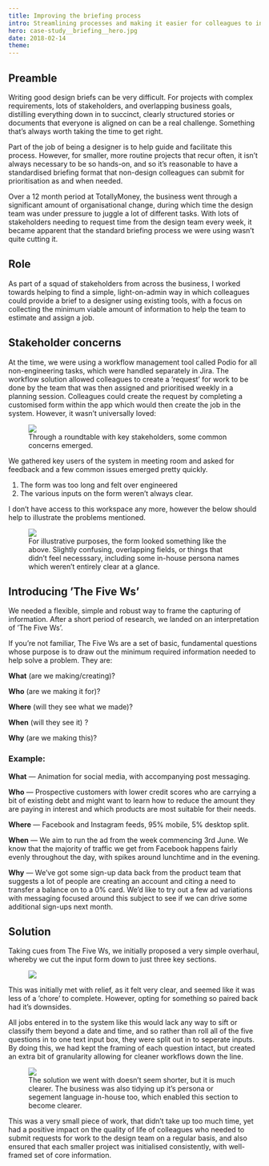 ```yaml
---
title: Improving the briefing process
intro: Streamlining processes and making it easier for colleagues to initialise design briefs.
hero: case-study__briefing__hero.jpg
date: 2018-02-14
theme: 
---
```



## Preamble

Writing good design briefs can be very difficult. For projects with complex requirements, lots of stakeholders, and overlapping business goals, distilling everything down in to succinct, clearly structured stories or documents that everyone is aligned on can be a real challenge. Something that&rsquo;s always worth taking the time to get right. 

Part of the job of being a designer is to help guide and facilitate this process. However, for smaller, more routine projects that recur often, it isn&rsquo;t always necessary to be so hands-on, and so it&rsquo;s reasonable to have a standardised briefing format that non-design colleagues can submit for prioritisation as and when needed. 

Over a 12 month period at TotallyMoney, the business went through a significant amount of organisational change, during which time the design team was under pressure to juggle a lot of different tasks. With lots of stakeholders needing to request time from the design team every week, it became apparent that the standard briefing process we were using wasn&rsquo;t quite cutting it. 

## Role

As part of a squad of stakeholders from across the business, I worked towards helping to find a simple, light-on-admin way in which colleagues could provide a brief to a designer using existing tools, with a focus on collecting the minimum viable amount of information to help the team to estimate and assign a job. 

## Stakeholder concerns

At the time, we were using a workflow management tool called Podio for all non-engineering tasks, which were handled separately in Jira. The workflow solution allowed colleagues to create a &rsquo;request&rsquo; for work to be done by the team that was then assigned and prioritised weekly in a planning session. Colleagues could create the request by completing a customised form within the app which would then create the job in the system. However, it wasn&rsquo;t universally loved:

<figure>
	<img src="/_assets/img/case-study__briefing__issues.jpg" />
	<figcaption>Through a roundtable with key stakeholders, some common concerns emerged.</figcaption>
</figure>

We gathered key users of the system in meeting room and asked for feedback and a few common issues emerged pretty quickly.

1. The form was too long and felt over engineered
2. The various inputs on the form weren&rsquo;t always clear.

I don&rsquo;t have access to this workspace any more, however the below should help to illustrate the problems mentioned.

<figure>
	<img src="/_assets/img/case-study__briefing__form-start.jpg" />
	<figcaption>For illustrative purposes, the form looked something like the above. Slightly confusing, overlapping fields, or things that didn&rsquo;t feel necesssary, including some in-house persona names which weren&rsquo;t entirely clear at a glance. </figcaption>
</figure>


## Introducing &rsquo;The Five Ws&rsquo;

We needed a flexible, simple and robust way to frame the capturing of information. After a short period of research, we landed on an interpretation of &rsquo;The Five Ws&rsquo;. 

If you&rsquo;re not familiar, The Five Ws are a set of basic, fundamental questions whose purpose is to draw out the minimum required information needed to help solve a problem. They are:

__What__ (are we making/creating)?

__Who__ (are we making it for)?

__Where__ (will they see what we made)?

__When__ (will they see it) ?

__Why__ (are we making this)?

### Example:

__What__ — Animation for social media, with accompanying post messaging.

__Who__ — Prospective customers with lower credit scores who are carrying a bit of existing debt and might want to learn how to reduce the amount they are paying in interest and which products are most suitable for their needs.

__Where__ — Facebook and Instagram feeds, 95% mobile, 5% desktop split.

__When__ — We aim to run the ad from the week commencing 3rd June. We know that the majority of traffic we get from Facebook happens fairly evenly throughout the day, with spikes around lunchtime and in the evening.

__Why__ — We&rsquo;ve got some sign-up data back from the product team that suggests a lot of people are creating an account and citing a need to transfer a balance on to a 0% card. We&rsquo;d like to try out a few ad variations with messaging focused around this subject to see if we can drive some additional sign-ups next month.

## Solution

Taking cues from The Five Ws, we initially proposed a very simple overhaul, whereby we cut the input form down to just three key sections.

<figure>
	<img src="/_assets/img/case-study__briefing__form-initial.jpg" />
	<figcaption></figcaption>
</figure>

This was initially met with relief, as it felt very clear, and seemed like it was less of a &rsquo;chore&rsquo; to complete. However, opting for something so paired back had it&rsquo;s downsides. 

All jobs entered in to the system like this would lack any way to sift or classify them beyond a date and time, and so rather than roll all of the five questions in to one text input box, they were split out in to seperate inputs. By doing this, we had kept the framing of each question intact, but created an extra bit of granularity allowing for cleaner workflows down the line.

<figure>
	<img src="/_assets/img/case-study__briefing__form-final.jpg" />
	<figcaption>The solution we went with doesn&rsquo;t seem shorter, but it is much clearer. The business was also tidying up it&rsquo;s persona or segement language in-house too, which enabled this section to become clearer.</figcaption>
</figure>

This was a very small piece of work, that didn&rsquo;t take up too much time, yet had a positive impact on the quality of life of colleagues who needed to submit requests for work to the design team on a regular basis, and also ensured that each smaller project was initialised consistently, with well-framed set of core information. 
